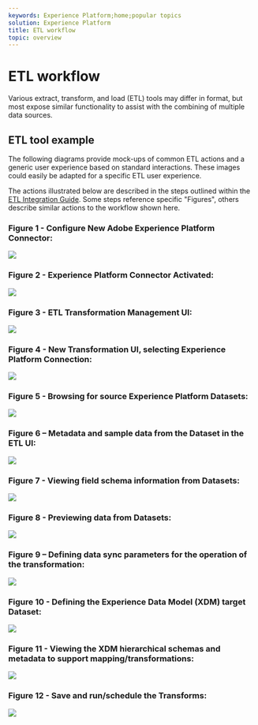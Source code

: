 ```yaml
---
keywords: Experience Platform;home;popular topics
solution: Experience Platform
title: ETL workflow
topic: overview
---
```


# ETL workflow

Various extract, transform, and load (ETL) tools may differ in format, but most expose similar functionality to assist with the combining of multiple data sources.

## ETL tool example

The following diagrams provide mock-ups of common ETL actions and a generic user experience based on standard interactions. These images could easily be adapted for a specific ETL user experience. 
 
The actions illustrated below are described in the steps outlined within the [ETL Integration Guide](home.md). Some steps reference specific "Figures", others describe similar actions to the workflow shown here.


### Figure 1 - Configure New Adobe Experience Platform Connector:
![](images/image2.png)

### Figure 2 - Experience Platform Connector Activated:
![](images/image3.png)

### Figure 3 - ETL Transformation Management UI:
![](images/image4.png)

### Figure 4 - New Transformation UI, selecting Experience Platform Connection:
![](images/image5.png)

### Figure 5 - Browsing for source Experience Platform Datasets:
![](images/image6.png)

### Figure 6 – Metadata and sample data from the Dataset in the ETL UI:
![](images/image7.png)

### Figure 7 - Viewing field schema information from Datasets:
![](images/image8.png)

### Figure 8 - Previewing data from Datasets:
![](images/image9.png)

### Figure 9 – Defining data sync parameters for the operation of the transformation:
![](images/image10.png)

### Figure 10 - Defining the Experience Data Model (XDM) target Dataset:
![](images/image11.png)

### Figure 11 - Viewing the XDM hierarchical schemas and metadata to support mapping/transformations:
![](images/image12.png)

### Figure 12 - Save and run/schedule the Transforms:
![](images/image13.png)